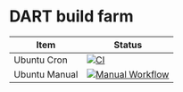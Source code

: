# DART build farm

| Item              | Status                                                                                                                                 |
| ----------------- | -------------------------------------------------------------------------------------------------------------------------------------- |
| Ubuntu Cron       | [![CI](https://github.com/dartsim/dart-build-farm/actions/workflows/ubuntu.yml/badge.svg)](https://github.com/dartsim/dart-build-farm/actions/workflows/ubuntu.yml) |
| Ubuntu Manual     | [![Manual Workflow](https://github.com/dartsim/dart-build-farm/actions/workflows/manual.yml/badge.svg)](https://github.com/dartsim/dart-build-farm/actions/workflows/manual.yml) |
